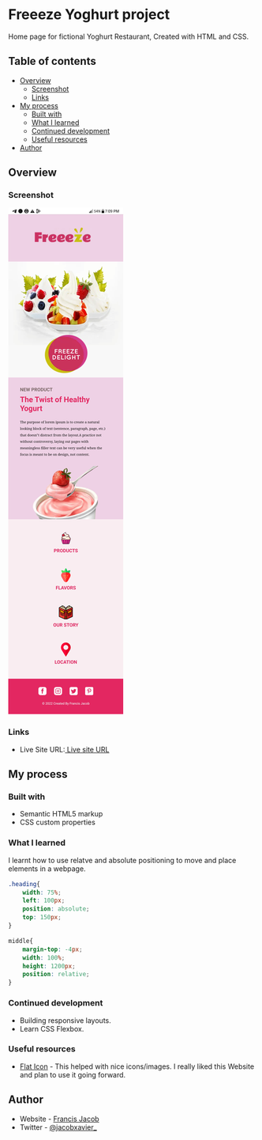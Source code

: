 # Freeeze Yoghurt project

Home page for fictional Yoghurt Restaurant, Created with HTML and CSS.


## Table of contents

- [Overview](#overview)
  - [Screenshot](#screenshot)
  - [Links](#links)
- [My process](#my-process)
  - [Built with](#built-with)
  - [What I learned](#what-i-learned)
  - [Continued development](#continued-development)
  - [Useful resources](#useful-resources)
- [Author](#author)


## Overview

### Screenshot

![](screenshot.png)

### Links

- Live Site URL:[ Live site URL ](https://jacbfrancis.github.io/Freeze-Yoghurt-webpage-/)

## My process

### Built with

- Semantic HTML5 markup
- CSS custom properties

### What I learned

I learnt how to use relatve and absolute positioning to move and place elements in a webpage.


```css
.heading{
    width: 75%;
    left: 100px;
    position: absolute;
    top: 150px;
}
```

```css
middle{
    margin-top: -4px;
    width: 100%;
    height: 1200px;
    position: relative;
}
```


### Continued development

- Building responsive layouts.
- Learn CSS Flexbox.

### Useful resources

- [Flat Icon](https://www.flaticon.com) - This helped with nice icons/images. I really liked this Website and plan to use it going forward.

## Author

- Website - [ Francis Jacob](https://github.com/Jacbfrancis)
- Twitter - [@jacobxavier_](https://twitter.com/jacobxavier_?t=YdJHQngdQYJVbC7mWspqDg&s=08)
